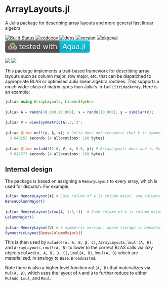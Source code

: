 # ArrayLayouts.jl

A Julia package for describing array layouts and more general fast linear algebra

[![Build Status](https://github.com/JuliaLinearAlgebra/ArrayLayouts.jl/workflows/CI/badge.svg)](https://github.com/JuliaLinearAlgebra/ArrayLayouts.jl/actions)
[![codecov](https://codecov.io/gh/JuliaLinearAlgebra/ArrayLayouts.jl/branch/master/graph/badge.svg)](https://codecov.io/gh/JuliaLinearAlgebra/ArrayLayouts.jl)
[![deps](https://juliahub.com/docs/General/ArrayLayouts/stable/deps.svg)](https://juliahub.com/ui/Packages/General/ArrayLayouts?t=2)
[![version](https://juliahub.com/docs/General/ArrayLayouts/stable/version.svg)](https://juliahub.com/ui/Packages/General/ArrayLayouts)
[![pkgeval](https://juliahub.com/docs/General/ArrayLayouts/stable/pkgeval.svg)](https://juliahub.com/ui/Packages/General/ArrayLayouts)
[![Aqua QA](https://raw.githubusercontent.com/JuliaTesting/Aqua.jl/master/badge.svg)](https://github.com/JuliaTesting/Aqua.jl)

[![](https://img.shields.io/badge/docs-stable-blue.svg)](https://JuliaLinearAlgebra.github.io/ArrayLayouts.jl/stable)
[![](https://img.shields.io/badge/docs-dev-blue.svg)](https://JuliaLinearAlgebra.github.io/ArrayLayouts.jl/dev)

This package implements a trait-based framework for describing array layouts such as column
major, row major, etc. that can be dispatched to appropriate BLAS or optimised Julia linear
algebra routines. This supports a much wider class of matrix types than Julia's in-built
`StridedArray`. Here is an example:

```julia
julia> using ArrayLayouts, LinearAlgebra

julia> A = randn(10_000,10_000); x = randn(10_000); y = similar(x);

julia> V = view(Symmetric(A),:,:)';

julia> @time mul!(y, A, x); # Julia does not recognize that V is symmetric
  0.040255 seconds (4 allocations: 160 bytes)

julia> @time muladd!(1.0, V, x, 0.0, y); # ArrayLayouts does and is 3x faster as it calls BLAS
  0.017677 seconds (4 allocations: 160 bytes)
```

## Internal design

The package is based on assigning a `MemoryLayout` to every array, which is used for
dispatch. For example,

```julia
julia> MemoryLayout(A) # Each column of A is column major, and columns stored in order
DenseColumnMajor()

julia> MemoryLayout(view(A, 1:3,:))  # Each column of A is column major
ColumnMajor()

julia> MemoryLayout(V) # A symmetric version, whose storage is DenseColumnMajor
SymmetricLayout{DenseColumnMajor}()
```

This is then used by `muladd!(α, A, B, β, C)`, `ArrayLayouts.lmul!(A, B)`, and
`ArrayLayouts.rmul!(A, B)` to lower to the correct BLAS calls via lazy objects
`MulAdd(α, A, B, β, C)`, `Lmul(A, B)`, `Rmul(A, B)` which are materialized, in analogy to
`Base.Broadcasted`.

Note there is also a higher level function `mul(A, B)` that materializes via `Mul(A, B)`,
which uses the layout of `A` and `B` to further reduce to either `MulAdd`, `Lmul`, and
`Rmul`.

